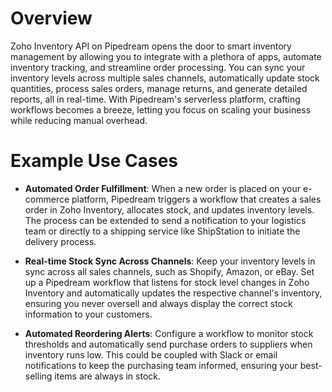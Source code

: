 # Overview

Zoho Inventory API on Pipedream opens the door to smart inventory management by allowing you to integrate with a plethora of apps, automate inventory tracking, and streamline order processing. You can sync your inventory levels across multiple sales channels, automatically update stock quantities, process sales orders, manage returns, and generate detailed reports, all in real-time. With Pipedream's serverless platform, crafting workflows becomes a breeze, letting you focus on scaling your business while reducing manual overhead.

# Example Use Cases

- **Automated Order Fulfillment**: When a new order is placed on your e-commerce platform, Pipedream triggers a workflow that creates a sales order in Zoho Inventory, allocates stock, and updates inventory levels. The process can be extended to send a notification to your logistics team or directly to a shipping service like ShipStation to initiate the delivery process.

- **Real-time Stock Sync Across Channels**: Keep your inventory levels in sync across all sales channels, such as Shopify, Amazon, or eBay. Set up a Pipedream workflow that listens for stock level changes in Zoho Inventory and automatically updates the respective channel's inventory, ensuring you never oversell and always display the correct stock information to your customers.

- **Automated Reordering Alerts**: Configure a workflow to monitor stock thresholds and automatically send purchase orders to suppliers when inventory runs low. This could be coupled with Slack or email notifications to keep the purchasing team informed, ensuring your best-selling items are always in stock.
